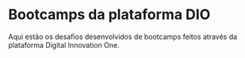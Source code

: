 # Bootcamps da plataforma DIO
 Aqui estão os desafios desenvolvidos de bootcamps feitos através da plataforma Digital Innovation One. 


